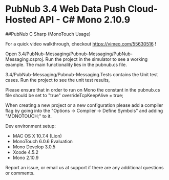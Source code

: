 # PubNub 3.4 Web Data Push Cloud-Hosted API - C# Mono 2.10.9 
##PubNub C Sharp (MonoTouch Usage)

For a quick video walkthrough, checkout https://vimeo.com/55630516 !

Open 3.4/PubNub-Messaging/Pubnub-Messaging/PubNub-Messaging.csproj. Run the project in the simulator to see a working example. The main functionality lies in the pubnub.cs file.

3.4/PubNub-Messaging/Pubnub-Messaging.Tests contains the Unit test cases. Run the project to see the unit test results,

Please ensure that in order to run on Mono the constant in the pubnub.cs file should be set to "true"
overrideTcpKeepAlive = true;

When creating a new project or a new configuration please add a compiler flag by going into the "Options -> Compiler -> Define Symbols" and adding "MONOTOUCH;" to it.

Dev environment setup:
- MAC OS X 10.7.4 (Lion)
- MonoTouch 6.0.6 Evaluation
- Mono Develop 3.0.5
- Xcode 4.5.2
- Mono 2.10.9 

Report an issue, or email us at support if there are any additional questions or comments.



